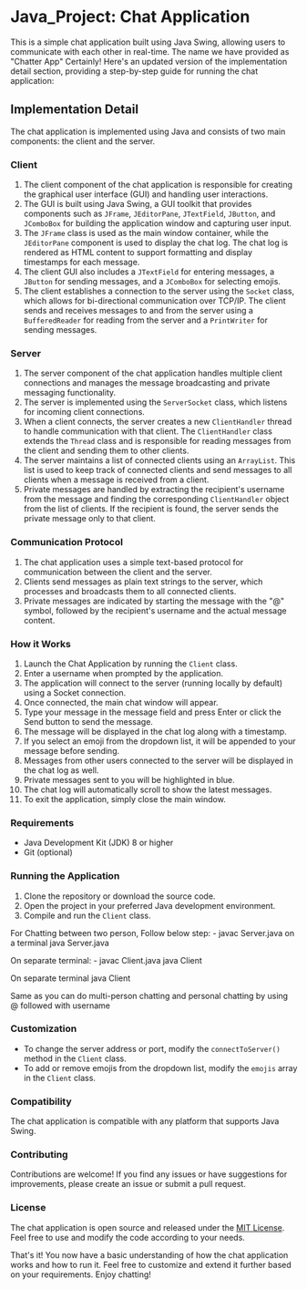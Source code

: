 # Java_Project: Chat Application
This is a simple chat application built using Java Swing, allowing users to communicate with each other in real-time.
The name we have provided as "Chatter App"
Certainly! Here's an updated version of the implementation detail section, providing a step-by-step guide for running the chat application:

## Implementation Detail
The chat application is implemented using Java and consists of two main components: the client and the server.

### Client
1. The client component of the chat application is responsible for creating the graphical user interface (GUI) and handling user interactions.
2. The GUI is built using Java Swing, a GUI toolkit that provides components such as `JFrame`, `JEditorPane`, `JTextField`, `JButton`, and `JComboBox` for building the application window and capturing user input.
3. The `JFrame` class is used as the main window container, while the `JEditorPane` component is used to display the chat log. The chat log is rendered as HTML content to support formatting and display timestamps for each message.
4. The client GUI also includes a `JTextField` for entering messages, a `JButton` for sending messages, and a `JComboBox` for selecting emojis.
5. The client establishes a connection to the server using the `Socket` class, which allows for bi-directional communication over TCP/IP. The client sends and receives messages to and from the server using a `BufferedReader` for reading from the server and a `PrintWriter` for sending messages.

### Server
1. The server component of the chat application handles multiple client connections and manages the message broadcasting and private messaging functionality.
2. The server is implemented using the `ServerSocket` class, which listens for incoming client connections.
3. When a client connects, the server creates a new `ClientHandler` thread to handle communication with that client. The `ClientHandler` class extends the `Thread` class and is responsible for reading messages from the client and sending them to other clients.
4. The server maintains a list of connected clients using an `ArrayList`. This list is used to keep track of connected clients and send messages to all clients when a message is received from a client.
5. Private messages are handled by extracting the recipient's username from the message and finding the corresponding `ClientHandler` object from the list of clients. If the recipient is found, the server sends the private message only to that client.

### Communication Protocol
1. The chat application uses a simple text-based protocol for communication between the client and the server.
2. Clients send messages as plain text strings to the server, which processes and broadcasts them to all connected clients.
3. Private messages are indicated by starting the message with the "@" symbol, followed by the recipient's username and the actual message content.

### How it Works
1. Launch the Chat Application by running the `Client` class.
2. Enter a username when prompted by the application.
3. The application will connect to the server (running locally by default) using a Socket connection.
4. Once connected, the main chat window will appear.
5. Type your message in the message field and press Enter or click the Send button to send the message.
6. The message will be displayed in the chat log along with a timestamp.
7. If you select an emoji from the dropdown list, it will be appended to your message before sending.
8. Messages from other users connected to the server will be displayed in the chat log as well.
9. Private messages sent to you will be highlighted in blue.
10. The chat log will automatically scroll to show the latest messages.
11. To exit the application, simply close the main window.

### Requirements
- Java Development Kit (JDK) 8 or higher
- Git (optional)

### Running the Application
1. Clone the repository or download the source code.
2. Open the project in your preferred Java development environment.
3. Compile and run the `Client` class.

For Chatting between two person, Follow below step: -
javac Server.java on a terminal 
java Server.java 

On separate terminal: -
javac Client.java
java Client

On separate terminal 
java Client

Same as you can do multi-person chatting and personal chatting by using @ followed with username


### Customization

- To change the server address or port, modify the `connectToServer()` method in the `Client` class.
- To add or remove emojis from the dropdown list, modify the `emojis` array in the `Client` class.

### Compatibility

The chat application is compatible with any platform that supports Java Swing.

### Contributing

Contributions are welcome! If you find any issues or have suggestions for improvements, please create an issue or submit a pull request.

### License

The chat application is open source and released under the [MIT License](LICENSE). Feel free to use and modify the code according to your needs.

That's it! You now have a basic understanding of how the chat application works and how to run it. Feel free to customize and extend it further based on your requirements. Enjoy chatting!
